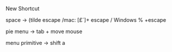 New Shortcut 

space -> (tilde escape /mac: [£`]+ escape    / Windows % +escape

pie menu -> tab + move mouse


menu primitive -> shift a
